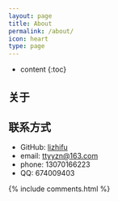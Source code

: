 ```yaml
---
layout: page
title: About
permalink: /about/
icon: heart
type: page
---
```


* content
{:toc}

## 关于


## 联系方式

* GitHub: [lizhifu](https://github.com/lizhifu)
* email:  ttyyzn@163.com
* phone:       13070166223
* QQ:     674009403


{% include comments.html %}
